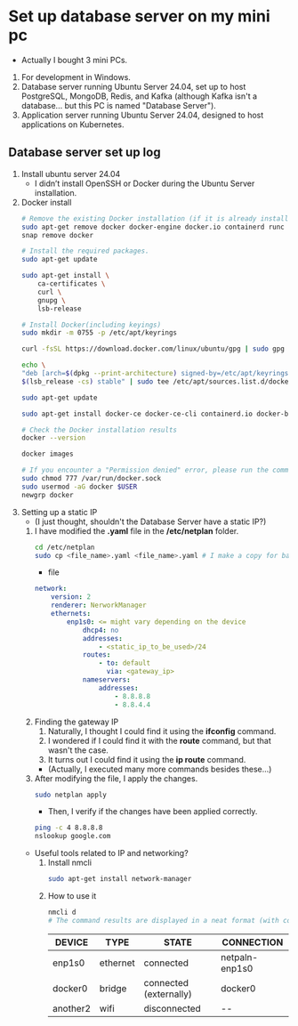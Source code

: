 # Set up database server on my mini pc

- Actually I bought 3 mini PCs.
1. For development in Windows.
1. Database server running Ubuntu Server 24.04, set up to host PostgreSQL, MongoDB, Redis, and Kafka (although Kafka isn't a database... but this PC is named "Database Server").
1. Application server running Ubuntu Server 24.04, designed to host applications on Kubernetes.

## Database server set up log

1. Install ubuntu server 24.04
    - I didn’t install OpenSSH or Docker during the Ubuntu Server installation.
1. Docker install
    ```bash
    # Remove the existing Docker installation (if it is already installed).
    sudo apt-get remove docker docker-engine docker.io containerd runc
    snap remove docker

    # Install the required packages.
    sudo apt-get update

    sudo apt-get install \
        ca-certificates \
        curl \
        gnupg \
        lsb-release

    # Install Docker(including keyings)
    sudo mkdir -m 0755 -p /etc/apt/keyrings

    curl -fsSL https://download.docker.com/linux/ubuntu/gpg | sudo gpg --dearmor -o /etc/apt/keyrings/docker.gpg
    
    echo \
    "deb [arch=$(dpkg --print-architecture) signed-by=/etc/apt/keyrings/docker.gpg] https://download.docker.com/linux/ubuntu \
    $(lsb_release -cs) stable" | sudo tee /etc/apt/sources.list.d/docker.list > /dev/null
    
    sudo apt-get update
    
    sudo apt-get install docker-ce docker-ce-cli containerd.io docker-buildx-plugin docker-compose-plugin

    # Check the Docker installation results
    docker --version
    
    docker images

    # If you encounter a "Permission denied" error, please run the command below.
    sudo chmod 777 /var/run/docker.sock
    sudo usermod -aG docker $USER
    newgrp docker
    ```
1. Setting up a static IP
    - (I just thought, shouldn't the Database Server have a static IP?)
    1. I have modified the **.yaml** file in the **/etc/netplan** folder.
        ```bash
        cd /etc/netplan
        sudo cp <file_name>.yaml <file_name>.yaml # I make a copy for backup before restoring.
        ```
        - file
        ```yaml
        network:
            version: 2
            renderer: NerworkManager
            ethernets:
                enp1s0: <= might vary depending on the device
                    dhcp4: no
                    addresses:
                        - <static_ip_to_be_used>/24
                    routes:
                        - to: default
                          via: <gateway_ip>
                    nameservers:
                        addresses:
                            - 8.8.8.8
                            - 8.8.4.4
        ```
    1. Finding the gateway IP
        1. Naturally, I thought I could find it using the **ifconfig** command.
        1. I wondered if I could find it with the **route** command, but that wasn't the case.
        1. It turns out I could find it using the **ip route** command.
        - (Actually, I executed many more commands besides these...)
    1. After modifying the file, I apply the changes.
        ```bash
        sudo netplan apply
        ```
        - Then, I verify if the changes have been applied correctly.
        ```bash
        ping -c 4 8.8.8.8
        nslookup google.com
        ```
    - Useful tools related to IP and networking?
        1. Install nmcli
            ```bash
            sudo apt-get install network-manager
            ```
        3. How to use it
            ```bash
            nmcli d
            # The command results are displayed in a neat format (with colors as well).
            ```
            DEVICE | TYPE | STATE | CONNECTION
            --- | --- | --- | --- 
            enp1s0 | ethernet | connected | netpaln-enp1s0
            docker0 | bridge | connected (externally) | docker0
            another2 | wifi | disconnected | --
           




